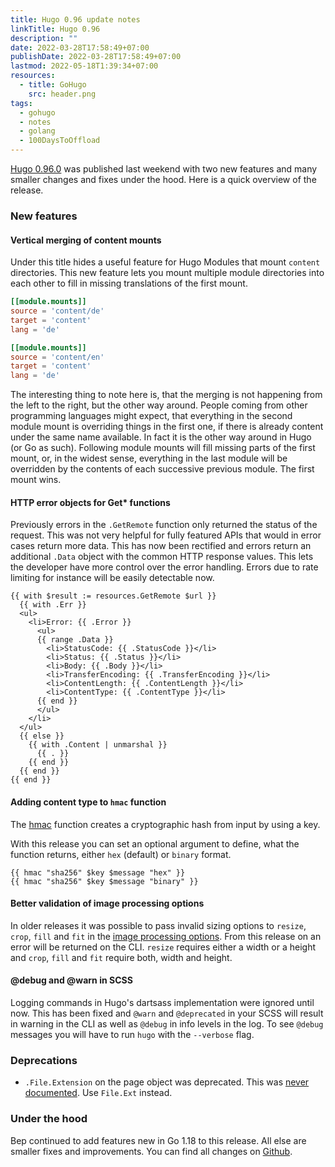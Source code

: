```yaml
---
title: Hugo 0.96 update notes
linkTitle: Hugo 0.96
description: ""
date: 2022-03-28T17:58:49+07:00
publishDate: 2022-03-28T17:58:49+07:00
lastmod: 2022-05-18T1:39:34+07:00
resources:
  - title: GoHugo
    src: header.png
tags:
  - gohugo
  - notes
  - golang
  - 100DaysToOffload
---
```


[Hugo 0.96.0](https://github.com/gohugoio/hugo/releases/tag/v0.96.0) was published last weekend with two new features and many smaller changes and fixes under the hood. Here is a quick overview of the release.

### New features

#### Vertical merging of content mounts

Under this title hides a useful feature for Hugo Modules that mount `content` directories. This new feature lets you mount multiple module directories into each other to fill in missing translations of the first mount.

```toml {lineAnchors=code1}
[[module.mounts]]
source = 'content/de'
target = 'content'
lang = 'de'

[[module.mounts]]
source = 'content/en'
target = 'content'
lang = 'de'
```

The interesting thing to note here is, that the merging is not happening from the left to the right, but the other way around. People coming from other programming languages might expect, that everything in the second module mount is overriding things in the first one, if there is already content under the same name available. In fact it is the other way around in Hugo (or Go as such). Following module mounts will fill missing parts of the first mount, or, in the widest sense, everything in the last module will be overridden by the contents of each successive previous module. The first mount wins.

#### HTTP error objects for Get* functions

Previously errors in the `.GetRemote` function only returned the status of the request. This was not very helpful for fully featured APIs that would in error cases return more data. This has now been rectified and errors return an additional `.Data` object with the common HTTP response values. This lets the developer have more control over the error handling. Errors due to rate limiting for instance will be easily detectable now.

```go-html-template {lineAnchors=code2}
{{ with $result := resources.GetRemote $url }}
  {{ with .Err }}
  <ul>
    <li>Error: {{ .Error }}
      <ul>
      {{ range .Data }}
        <li>StatusCode: {{ .StatusCode }}</li>
        <li>Status: {{ .Status }}</li>
        <li>Body: {{ .Body }}</li>
        <li>TransferEncoding: {{ .TransferEncoding }}</li>
        <li>ContentLength: {{ .ContentLength }}</li>
        <li>ContentType: {{ .ContentType }}</li>
      {{ end }}
      </ul>
    </li>
  </ul>
  {{ else }}
    {{ with .Content | unmarshal }}
      {{ . }}
    {{ end }}
  {{ end }}
{{ end }}
```

#### Adding content type to `hmac` function

The [hmac](https://gohugo.io/functions/hmac/#readout) function creates a cryptographic hash from input by using a key.

With this release you can set an optional argument to define, what the function returns, either `hex` (default) or `binary` format.

```go-html-template {lineAnchors=code3}
{{ hmac "sha256" $key $message "hex" }}
{{ hmac "sha256" $key $message "binary" }}
```

#### Better validation of image processing options

In older releases it was possible to pass invalid sizing options to `resize`, `crop`, `fill` and `fit` in the [image processing options](https://gohugo.io/content-management/image-processing/). From this release on an error will be returned on the CLI. `resize` requires either a width or a height and `crop`, `fill` and `fit` require both, width and height.

#### @debug and @warn in SCSS

Logging commands in Hugo's dartsass implementation were ignored until now. This has been fixed and `@warn` and `@deprecated` in your SCSS will result in warning in the CLI as well as `@debug` in info levels in the log. To see `@debug` messages you will have to run `hugo` with the `--verbose` flag.

### Deprecations

* `.File.Extension` on the page object was deprecated. This was [never documented](https://gohugo.io/variables/files/). Use `File.Ext` instead.

### Under the hood

Bep continued to add features new in Go 1.18 to this release. All else are smaller fixes and improvements. You can find all changes on [Github](https://github.com/gohugoio/hugo/compare/v0.95.0...v0.96.0).
